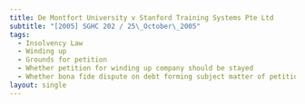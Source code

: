 ```yaml
---
title: De Montfort University v Stanford Training Systems Pte Ltd
subtitle: "[2005] SGHC 202 / 25\_October\_2005"
tags:
  - Insolvency Law
  - Winding up
  - Grounds for petition
  - Whether petition for winding up company should be stayed
  - Whether bona fide dispute on debt forming subject matter of petition
layout: single
---
```


